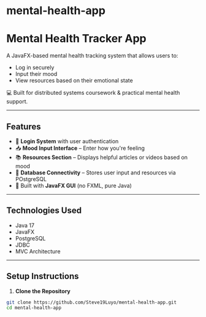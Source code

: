 # mental-health-app
#  Mental Health Tracker App

A JavaFX-based mental health tracking system that allows users to:
- Log in securely
- Input their mood
- View resources based on their emotional state

💻 Built for distributed systems coursework & practical mental health support.

---

##  Features

- 🔐 **Login System** with user authentication
- 📥 **Mood Input Interface** – Enter how you're feeling
- 📚 **Resources Section** – Displays helpful articles or videos based on mood
- 💾 **Database Connectivity** – Stores user input and resources via POstgreSQL
- 🎨 Built with **JavaFX GUI** (no FXML, pure Java)

---

##  Technologies Used

- Java 17
- JavaFX
- PostgreSQL
- JDBC
- MVC Architecture

---

##  Setup Instructions

1. **Clone the Repository**
```bash
git clone https://github.com/Steve19Luyo/mental-health-app.git
cd mental-health-app
